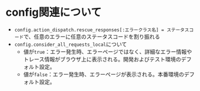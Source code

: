 # config関連について

- `config.action_dispatch.rescue_responses[:エラークラス名] = ステータスコード`で、任意のエラーに任意のステータスコードを割り振れる
- `config.consider_all_requests_local`について
  - 値が`true`：エラー発生時、エラーページではなく、詳細なエラー情報やトレース情報がブラウザ上に表示される。開発およびテスト環境のデフォルト設定。
  - 値が`false`：エラー発生時、エラーページが表示される。本番環境のデフォルト設定。